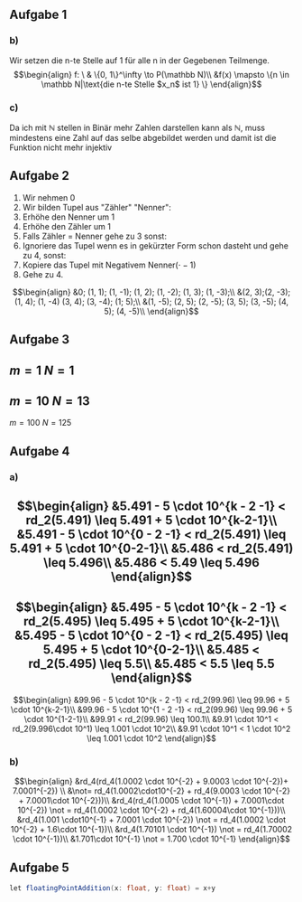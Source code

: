
## Aufgabe 1

### b)
Wir setzen die n-te Stelle auf $1$ für alle n in der Gegebenen Teilmenge.
$$\begin{align}
f: \ & \{0, 1\}^\infty \to P(\mathbb N)\\
&f(x) \mapsto \{n \in \mathbb N|\text{die n-te Stelle $x_n$ ist 1} \}
\end{align}$$
### c)
Da ich mit $\mathbb N$ stellen in Binär mehr Zahlen darstellen kann als $\mathbb N$, muss mindestens eine Zahl auf das selbe abgebildet werden und damit ist die Funktion nicht mehr injektiv

## Aufgabe 2

1. Wir nehmen 0
2. Wir bilden Tupel aus  "Zähler" "Nenner":
3. Erhöhe den Nenner um 1
4. Erhöhe den Zähler um 1
5. Falls Zähler = Nenner gehe zu 3 sonst:
6. Ignoriere das Tupel wenn es in gekürzter Form schon dasteht und gehe zu 4, sonst:
7. Kopiere das Tupel mit Negativem Nenner($\cdot -1$)
8. Gehe zu 4.

$$\begin{align}
&0; (1, 1); (1, -1); (1, 2); (1, -2); (1, 3); (1, -3);\\
&(2, 3);(2, -3); (1, 4); (1, -4) (3, 4); (3, -4); (1; 5);\\
&(1, -5); (2, 5); (2, -5); (3, 5); (3, -5); (4, 5); (4, -5)\\
\end{align}$$


## Aufgabe 3

$m = 1$
$N  = 1$
---
$m = 10$
$N = 13$
---
$m = 100$
$N = 125$


## Aufgabe 4

### a)


$$\begin{align}
&5.491 - 5 \cdot 10^{k - 2 -1} < rd_2(5.491) \leq 5.491 + 5 \cdot  10^{k-2-1}\\
&5.491 - 5 \cdot 10^{0 - 2 -1} < rd_2(5.491) \leq 5.491 + 5 \cdot  10^{0-2-1}\\
&5.486 < rd_2(5.491) \leq 5.496\\
&5.486 < 5.49 \leq 5.496
\end{align}$$
---


$$\begin{align}
&5.495 - 5 \cdot 10^{k - 2 -1} < rd_2(5.495) \leq 5.495 + 5 \cdot  10^{k-2-1}\\
&5.495 - 5 \cdot 10^{0 - 2 -1} < rd_2(5.495) \leq 5.495 + 5 \cdot  10^{0-2-1}\\
&5.485 < rd_2(5.495) \leq 5.5\\
&5.485 < 5.5 \leq 5.5
\end{align}$$
---
$$\begin{align}
&99.96 - 5 \cdot 10^{k - 2 -1} < rd_2(99.96) \leq 99.96 + 5 \cdot  10^{k-2-1}\\
&99.96 - 5 \cdot 10^{1 - 2 -1} < rd_2(99.96) \leq 99.96 + 5 \cdot  10^{1-2-1}\\
&99.91 < rd_2(99.96) \leq 100.1\\
&9.91 \cdot 10^1 < rd_2(9.996\cdot 10^1) \leq 1.001 \cdot 10^2\\
&9.91 \cdot 10^1 < 1 \cdot 10^2 \leq 1.001 \cdot 10^2
\end{align}$$

### b)

$$\begin{align}
&rd_4(rd_4(1.0002 \cdot 10^{-2} + 9.0003 \cdot 10^{-2})+ 7.0001^{-2}) \\
&\not= rd_4(1.0002\cdot10^{-2} + rd_4(9.0003 \cdot 10^{-2} + 7.0001\cdot 10^{-2}))\\
&rd_4(rd_4(1.0005 \cdot 10^{-1}) + 7.0001\cdot 10^{-2}) \not = rd_4(1.0002 \cdot 10^{-2} + rd_4(1.60004\cdot 10^{-1}))\\
&rd_4(1.001 \cdot10^{-1} + 7.0001 \cdot 10^{-2}) \not = rd_4(1.0002 \cdot 10^{-2} +  1.6\cdot 10^{-1})\\
&rd_4(1.70101 \cdot 10^{-1}) \not = rd_4(1.70002 \cdot 10^{-1})\\
&1.701\cdot 10^{-1} \not = 1.700 \cdot 10^{-1}
\end{align}$$



## Aufgabe 5
```csharp
let floatingPointAddition(x: float, y: float) = x+y
```

